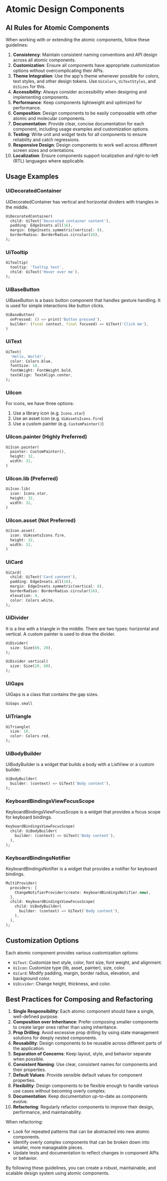 # Atomic Design Components

## AI Rules for Atomic Components

When working with or extending the atomic components, follow these guidelines:

1. **Consistency**: Maintain consistent naming conventions and API design across all atomic components.
2. **Customization**: Ensure all components have appropriate customization options without overcomplicating their APIs.
3. **Theme Integration**: Use the app's theme whenever possible for colors, text styles, and other design tokens. Use `UiColors`, `UiTextStyles`, and `UiSizes` for this.
4. **Accessibility**: Always consider accessibility when designing and implementing components.
5. **Performance**: Keep components lightweight and optimized for performance.
6. **Composition**: Design components to be easily composable with other atomic and molecular components.
7. **Documentation**: Provide clear, concise documentation for each component, including usage examples and customization options.
8. **Testing**: Write unit and widget tests for all components to ensure reliability and catch regressions.
9. **Responsive Design**: Design components to work well across different screen sizes and orientations.
10. **Localization**: Ensure components support localization and right-to-left (RTL) languages where applicable.

## Usage Examples

### UiDecoratedContainer

UiDecoratedContainer has vertical and horizontal dividers with triangles in the middle.

```dart
UiDecoratedContainer(
  child: UiText('Decorated container content'),
  padding: EdgeInsets.all(16),
  margin: EdgeInsets.symmetric(vertical: 8),
  borderRadius: BorderRadius.circular(16),
);
```

### UiTooltip

```dart
UiTooltip(
  tooltip: 'Tooltip text',
  child: UiText('Hover over me'),
);
```

### UiBaseButton

UiBaseButton is a basic button component that handles gesture handling. It is used for simple interactions like button clicks.

```dart
UiBaseButton(
  onPressed: () => print('Button pressed'),
  builder: (final context, final focused) => UiText('Click me'),
)
```

### UiText

```dart
UiText(
  'Hello, World!',
  color: Colors.blue,
  fontSize: 18,
  fontWeight: FontWeight.bold,
  textAlign: TextAlign.center,
);
```

### UiIcon

For icons, we have three options:

1. Use a library icon (e.g. `Icons.star`)
2. Use an asset icon (e.g. `UiAssetsIcons.fire`)
3. Use a custom painter (e.g. `CustomPainter()`)

### UiIcon.painter (Highly Preferred)

```dart
UiIcon.painter(
  painter: CustomPainter(),
  height: 32,
  width: 32,
)
```

### UiIcon.lib (Preferred)

```dart
UiIcon.lib(
  icon: Icons.star,
  height: 32,
  width: 32,
)
```

### UiIcon.asset (Not Preferred)

```dart
UiIcon.asset(
  icon: UiAssetsIcons.fire,
  height: 32,
  width: 32,
)
```

### UiCard

```dart
UiCard(
  child: UiText('Card content'),
  padding: EdgeInsets.all(16),
  margin: EdgeInsets.symmetric(vertical: 8),
  borderRadius: BorderRadius.circular(16),
  elevation: 4,
  color: Colors.white,
);
```

### UiDivider

It is a line with a triangle in the middle.
There are two types: horizontal and vertical.
A custom painter is used to draw the divider.

```dart
UiDivider(
  size: Size(60, 20),
);
```

```dart
UiDivider.vertical(
  size: Size(20, 60),
);
```

### UiGaps

UiGaps is a class that contains the gap sizes.

```dart
UiGaps.small
```

### UiTriangle

```dart
UiTriangle(
  size: 10,
  color: Colors.red,
);
```

### UiBodyBuilder

UiBodyBuilder is a widget that builds a body with a ListView or a custom builder.

```dart
UiBodyBuilder(
  builder: (context) => UiText('Body content'),
);
```

### KeyboardBindingsViewFocusScope

KeyboardBindingsViewFocusScope is a widget that provides a focus scope for keyboard bindings.

```dart
KeyboardBindingsViewFocusScope(
  child: UiBodyBuilder(
    builder: (context) => UiText('Body content'),
  ),
);
```

### KeyboardBindingsNotifier

KeyboardBindingsNotifier is a widget that provides a notifier for keyboard bindings.

```dart
MultiProvider(
  providers: [
    ChangeNotifierProvider(create: KeyboardBindingsNotifier.new),
  ],
  child: KeyboardBindingsViewFocusScope(
    child: UiBodyBuilder(
      builder: (context) => UiText('Body content'),
    ),
  ),
);
```

## Customization Options

Each atomic component provides various customization options:

- `UiText`: Customize text style, color, font size, font weight, and alignment.
- `UiIcon`: Customize type (lib, asset, painter), size, color.
- `UiCard`: Modify padding, margin, border radius, elevation, and background color.
- `UiDivider`: Change height, thickness, and color.

## Best Practices for Composing and Refactoring

1. **Single Responsibility**: Each atomic component should have a single, well-defined purpose.
2. **Composition over Inheritance**: Prefer composing smaller components to create larger ones rather than using inheritance.
3. **Prop Drilling**: Avoid excessive prop drilling by using state management solutions for deeply nested components.
4. **Reusability**: Design components to be reusable across different parts of the application.
5. **Separation of Concerns**: Keep layout, style, and behavior separate when possible.
6. **Consistent Naming**: Use clear, consistent names for components and their properties.
7. **Default Values**: Provide sensible default values for component properties.
8. **Flexibility**: Design components to be flexible enough to handle various use cases without becoming overly complex.
9. **Documentation**: Keep documentation up-to-date as components evolve.
10. **Refactoring**: Regularly refactor components to improve their design, performance, and maintainability.

When refactoring:

- Look for repeated patterns that can be abstracted into new atomic components.
- Identify overly complex components that can be broken down into smaller, more manageable pieces.
- Update tests and documentation to reflect changes in component APIs or behavior.

By following these guidelines, you can create a robust, maintainable, and scalable design system using atomic components.

```

```
